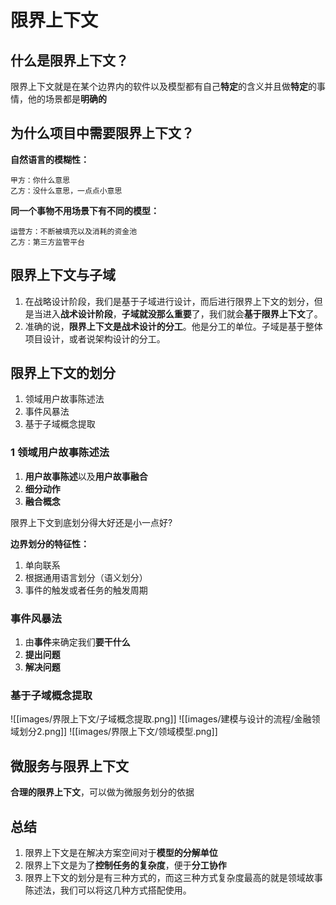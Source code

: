 # 限界上下文

## 什么是限界上下文？

限界上下文就是在某个边界内的软件以及模型都有自己**特定**的含义并且做**特定**的事情，他的场景都是**明确的**

## 为什么项目中需要限界上下文？

**自然语言的模糊性：**

```text
甲方：你什么意思                              
乙方：没什么意思，一点点小意思
```

**同一个事物不用场景下有不同的模型：**

```text
运营方：不断被填充以及消耗的资金池
乙方：第三方监管平台
```

## 限界上下文与子域

1. 在战略设计阶段，我们是基于子域进行设计，而后进行限界上下文的划分，但是当进入**战术设计阶段**，**子域就没那么重要**了，我们就会**基于限界上下文**了。
2. 准确的说，**限界上下文是战术设计的分工**。他是分工的单位。子域是基于整体项目设计，或者说架构设计的分工。

## 限界上下文的划分

1. 领域用户故事陈述法
2. 事件风暴法
3. 基于子域概念提取

### 1 领域用户故事陈述法

1. **用户故事陈述**以及**用户故事融合**
2. **细分动作**
3. **融合概念**

限界上下文到底划分得大好还是小一点好?

**边界划分的特征性：**

1. 单向联系
2. 根据通用语言划分（语义划分）
3. 事件的触发或者任务的触发周期

### 事件风暴法

1. 由**事件**来确定我们**要干什么**
2. **提出问题**
3. **解决问题**

### 基于子域概念提取

![[images/界限上下文/子域概念提取.png]]
![[images/建模与设计的流程/金融领域划分2.png]]
![[images/界限上下文/领域模型.png]]

## 微服务与限界上下文

**合理的限界上下文**，可以做为微服务划分的依据

## 总结

1. 限界上下文是在解决方案空间对于**模型的分解单位**
2. 限界上下文是为了**控制任务的复杂度**，便于**分工协作**
3. 限界上下文的划分是有三种方式的，而这三种方式复杂度最高的就是领域故事陈述法，我们可以将这几种方式搭配使用。
